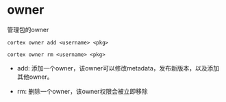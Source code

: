 # owner

管理包的owner

    cortex owner add <username> <pkg>
    
    cortex owner rm <username> <pkg>
    

* add: 添加一个owner，该owner可以修改metadata，发布新版本，以及添加其他owner。

* rm: 删除一个owner，该owner权限会被立即移除